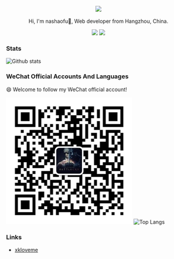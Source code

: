 <div align="center">
  <p><img src="https://avatars1.githubusercontent.com/u/19303058" width="200" /></p>
  <p>Hi, I'm nashaofu👋, Web developer from Hangzhou, China.</p>
  <p>
    <img src="https://img.shields.io/github/followers/nashaofu"/>
    <img src="https://visitor-badge.laobi.icu/badge?page_id=nashaofu.nashaofu.README.md" />
  </p>
</div>

<!--
**nashaofu/nashaofu** is a ✨ _special_ ✨ repository because its `README.md` (this file) appears on your GitHub profile.

Here are some ideas to get you started:

- 🔭 I’m currently working on ...
- 🌱 I’m currently learning ...
- 👯 I’m looking to collaborate on ...
- 🤔 I’m looking for help with ...
- 💬 Ask me about ...
- 📫 How to reach me: ...
- 😄 Pronouns: ...
- ⚡ Fun fact: ...
-->

### Stats

![Github stats](https://github-readme-stats.vercel.app/api?username=nashaofu&show_icons=true&hide_border=true)

### WeChat Official Accounts And Languages

😄 Welcome to follow my WeChat official account!

![WeChat Official Accounts](https://github.com/nashaofu/nashaofu/raw/master/mp-qrcode.jpg)
![Top Langs](https://github-readme-stats.vercel.app/api/top-langs/?username=nashaofu&hide_border=true)

### Links

- [xkloveme](https://github.com/xkloveme)

